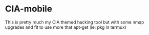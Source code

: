 # CIA-mobile
This is pretty much my CIA themed hacking tool but with some nmap upgrades and fit to use more that apt-get (ie: pkg in termux)
